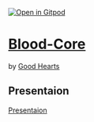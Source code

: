 [![Open in Gitpod](https://gitpod.io/button/open-in-gitpod.svg)](https://gitpod.io/#https://github.com/Hansel-alt/Blood-Core)
# [Blood-Core](https://bloodcore.herokuapp.com/)

by [Good Hearts](https://github.com/Hansel-alt/Blood-Core.git)

## Presentaion
[Presentaion](https://youtu.be/i8WYnVQFR3M)
